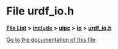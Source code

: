 

# File urdf\_io.h

[**File List**](files.md) **>** [**include**](dir_d44c64559bbebec7f509842c48db8b23.md) **>** [**uipc**](dir_9f30510905f1286cc334e7ecdb1aceca.md) **>** [**io**](dir_852854ea57a318f61c10cfed1155dbd7.md) **>** [**urdf\_io.h**](urdf__io_8h.md)

[Go to the documentation of this file](urdf__io_8h.md)


```C++

```


